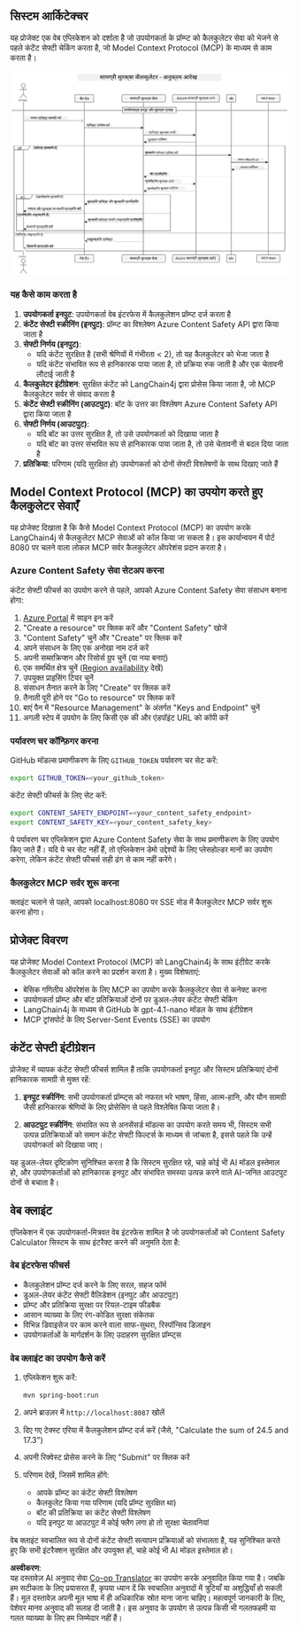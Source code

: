 <!--
CO_OP_TRANSLATOR_METADATA:
{
  "original_hash": "e5ea5e7582f70008ea9bec3b3820f20a",
  "translation_date": "2025-07-13T23:13:56+00:00",
  "source_file": "04-PracticalImplementation/samples/java/containerapp/README.md",
  "language_code": "hi"
}
-->
## सिस्टम आर्किटेक्चर

यह प्रोजेक्ट एक वेब एप्लिकेशन को दर्शाता है जो उपयोगकर्ता के प्रॉम्प्ट को कैलकुलेटर सेवा को भेजने से पहले कंटेंट सेफ्टी चेकिंग करता है, जो Model Context Protocol (MCP) के माध्यम से काम करता है।

![System Architecture Diagram](../../../../../../translated_images/plant.b079fed84e945b7c2978993a16163bb53f0517cfe3548d2e442ff40d619ba4b4.hi.png)

### यह कैसे काम करता है

1. **उपयोगकर्ता इनपुट**: उपयोगकर्ता वेब इंटरफेस में कैलकुलेशन प्रॉम्प्ट दर्ज करता है  
2. **कंटेंट सेफ्टी स्क्रीनिंग (इनपुट)**: प्रॉम्प्ट का विश्लेषण Azure Content Safety API द्वारा किया जाता है  
3. **सेफ्टी निर्णय (इनपुट)**:  
   - यदि कंटेंट सुरक्षित है (सभी श्रेणियों में गंभीरता < 2), तो यह कैलकुलेटर को भेजा जाता है  
   - यदि कंटेंट संभावित रूप से हानिकारक पाया जाता है, तो प्रक्रिया रुक जाती है और एक चेतावनी लौटाई जाती है  
4. **कैलकुलेटर इंटीग्रेशन**: सुरक्षित कंटेंट को LangChain4j द्वारा प्रोसेस किया जाता है, जो MCP कैलकुलेटर सर्वर से संवाद करता है  
5. **कंटेंट सेफ्टी स्क्रीनिंग (आउटपुट)**: बॉट के उत्तर का विश्लेषण Azure Content Safety API द्वारा किया जाता है  
6. **सेफ्टी निर्णय (आउटपुट)**:  
   - यदि बॉट का उत्तर सुरक्षित है, तो उसे उपयोगकर्ता को दिखाया जाता है  
   - यदि बॉट का उत्तर संभावित रूप से हानिकारक पाया जाता है, तो उसे चेतावनी से बदल दिया जाता है  
7. **प्रतिक्रिया**: परिणाम (यदि सुरक्षित हो) उपयोगकर्ता को दोनों सेफ्टी विश्लेषणों के साथ दिखाए जाते हैं  

## Model Context Protocol (MCP) का उपयोग करते हुए कैलकुलेटर सेवाएँ

यह प्रोजेक्ट दिखाता है कि कैसे Model Context Protocol (MCP) का उपयोग करके LangChain4j से कैलकुलेटर MCP सेवाओं को कॉल किया जा सकता है। इस कार्यान्वयन में पोर्ट 8080 पर चलने वाला लोकल MCP सर्वर कैलकुलेटर ऑपरेशंस प्रदान करता है।

### Azure Content Safety सेवा सेटअप करना

कंटेंट सेफ्टी फीचर्स का उपयोग करने से पहले, आपको Azure Content Safety सेवा संसाधन बनाना होगा:

1. [Azure Portal](https://portal.azure.com) में साइन इन करें  
2. "Create a resource" पर क्लिक करें और "Content Safety" खोजें  
3. "Content Safety" चुनें और "Create" पर क्लिक करें  
4. अपने संसाधन के लिए एक अनोखा नाम दर्ज करें  
5. अपनी सब्सक्रिप्शन और रिसोर्स ग्रुप चुनें (या नया बनाएं)  
6. एक समर्थित क्षेत्र चुनें ([Region availability](https://azure.microsoft.com/en-us/global-infrastructure/services/?products=cognitive-services) देखें)  
7. उपयुक्त प्राइसिंग टियर चुनें  
8. संसाधन तैनात करने के लिए "Create" पर क्लिक करें  
9. तैनाती पूरी होने पर "Go to resource" पर क्लिक करें  
10. बाएं पैन में "Resource Management" के अंतर्गत "Keys and Endpoint" चुनें  
11. अगली स्टेप में उपयोग के लिए किसी एक की और एंडपॉइंट URL को कॉपी करें  

### पर्यावरण चर कॉन्फ़िगर करना

GitHub मॉडल्स प्रमाणीकरण के लिए `GITHUB_TOKEN` पर्यावरण चर सेट करें:  
```sh
export GITHUB_TOKEN=<your_github_token>
```

कंटेंट सेफ्टी फीचर्स के लिए सेट करें:  
```sh
export CONTENT_SAFETY_ENDPOINT=<your_content_safety_endpoint>
export CONTENT_SAFETY_KEY=<your_content_safety_key>
```

ये पर्यावरण चर एप्लिकेशन द्वारा Azure Content Safety सेवा के साथ प्रमाणीकरण के लिए उपयोग किए जाते हैं। यदि ये चर सेट नहीं हैं, तो एप्लिकेशन डेमो उद्देश्यों के लिए प्लेसहोल्डर मानों का उपयोग करेगा, लेकिन कंटेंट सेफ्टी फीचर्स सही ढंग से काम नहीं करेंगे।

### कैलकुलेटर MCP सर्वर शुरू करना

क्लाइंट चलाने से पहले, आपको localhost:8080 पर SSE मोड में कैलकुलेटर MCP सर्वर शुरू करना होगा।

## प्रोजेक्ट विवरण

यह प्रोजेक्ट Model Context Protocol (MCP) को LangChain4j के साथ इंटीग्रेट करके कैलकुलेटर सेवाओं को कॉल करने का प्रदर्शन करता है। मुख्य विशेषताएं:

- बेसिक गणितीय ऑपरेशंस के लिए MCP का उपयोग करके कैलकुलेटर सेवा से कनेक्ट करना  
- उपयोगकर्ता प्रॉम्प्ट और बॉट प्रतिक्रियाओं दोनों पर डुअल-लेयर कंटेंट सेफ्टी चेकिंग  
- LangChain4j के माध्यम से GitHub के gpt-4.1-nano मॉडल के साथ इंटीग्रेशन  
- MCP ट्रांसपोर्ट के लिए Server-Sent Events (SSE) का उपयोग  

## कंटेंट सेफ्टी इंटीग्रेशन

प्रोजेक्ट में व्यापक कंटेंट सेफ्टी फीचर्स शामिल हैं ताकि उपयोगकर्ता इनपुट और सिस्टम प्रतिक्रियाएं दोनों हानिकारक सामग्री से मुक्त रहें:

1. **इनपुट स्क्रीनिंग**: सभी उपयोगकर्ता प्रॉम्प्ट्स को नफरत भरे भाषण, हिंसा, आत्म-हानि, और यौन सामग्री जैसी हानिकारक श्रेणियों के लिए प्रोसेसिंग से पहले विश्लेषित किया जाता है।  

2. **आउटपुट स्क्रीनिंग**: संभावित रूप से अनसेंसर्ड मॉडल्स का उपयोग करते समय भी, सिस्टम सभी उत्पन्न प्रतिक्रियाओं को समान कंटेंट सेफ्टी फिल्टर्स के माध्यम से जांचता है, इससे पहले कि उन्हें उपयोगकर्ता को दिखाया जाए।  

यह डुअल-लेयर दृष्टिकोण सुनिश्चित करता है कि सिस्टम सुरक्षित रहे, चाहे कोई भी AI मॉडल इस्तेमाल हो, और उपयोगकर्ताओं को हानिकारक इनपुट और संभावित समस्या उत्पन्न करने वाले AI-जनित आउटपुट दोनों से बचाता है।

## वेब क्लाइंट

एप्लिकेशन में एक उपयोगकर्ता-मित्रवत वेब इंटरफेस शामिल है जो उपयोगकर्ताओं को Content Safety Calculator सिस्टम के साथ इंटरैक्ट करने की अनुमति देता है:

### वेब इंटरफेस फीचर्स

- कैलकुलेशन प्रॉम्प्ट दर्ज करने के लिए सरल, सहज फॉर्म  
- डुअल-लेयर कंटेंट सेफ्टी वैलिडेशन (इनपुट और आउटपुट)  
- प्रॉम्प्ट और प्रतिक्रिया सुरक्षा पर रियल-टाइम फीडबैक  
- आसान व्याख्या के लिए रंग-कोडित सुरक्षा संकेतक  
- विभिन्न डिवाइसेज पर काम करने वाला साफ-सुथरा, रिस्पॉन्सिव डिज़ाइन  
- उपयोगकर्ताओं के मार्गदर्शन के लिए उदाहरण सुरक्षित प्रॉम्प्ट्स  

### वेब क्लाइंट का उपयोग कैसे करें

1. एप्लिकेशन शुरू करें:  
   ```sh
   mvn spring-boot:run
   ```

2. अपने ब्राउज़र में `http://localhost:8087` खोलें  

3. दिए गए टेक्स्ट एरिया में कैलकुलेशन प्रॉम्प्ट दर्ज करें (जैसे, "Calculate the sum of 24.5 and 17.3")  

4. अपनी रिक्वेस्ट प्रोसेस करने के लिए "Submit" पर क्लिक करें  

5. परिणाम देखें, जिसमें शामिल होंगे:  
   - आपके प्रॉम्प्ट का कंटेंट सेफ्टी विश्लेषण  
   - कैलकुलेट किया गया परिणाम (यदि प्रॉम्प्ट सुरक्षित था)  
   - बॉट की प्रतिक्रिया का कंटेंट सेफ्टी विश्लेषण  
   - यदि इनपुट या आउटपुट में कोई फ्लैग लगा हो तो सुरक्षा चेतावनियां  

वेब क्लाइंट स्वचालित रूप से दोनों कंटेंट सेफ्टी सत्यापन प्रक्रियाओं को संभालता है, यह सुनिश्चित करते हुए कि सभी इंटरैक्शन सुरक्षित और उपयुक्त हों, चाहे कोई भी AI मॉडल इस्तेमाल हो।

**अस्वीकरण**:  
यह दस्तावेज़ AI अनुवाद सेवा [Co-op Translator](https://github.com/Azure/co-op-translator) का उपयोग करके अनुवादित किया गया है। जबकि हम सटीकता के लिए प्रयासरत हैं, कृपया ध्यान दें कि स्वचालित अनुवादों में त्रुटियाँ या अशुद्धियाँ हो सकती हैं। मूल दस्तावेज़ अपनी मूल भाषा में ही अधिकारिक स्रोत माना जाना चाहिए। महत्वपूर्ण जानकारी के लिए, पेशेवर मानव अनुवाद की सलाह दी जाती है। इस अनुवाद के उपयोग से उत्पन्न किसी भी गलतफहमी या गलत व्याख्या के लिए हम जिम्मेदार नहीं हैं।